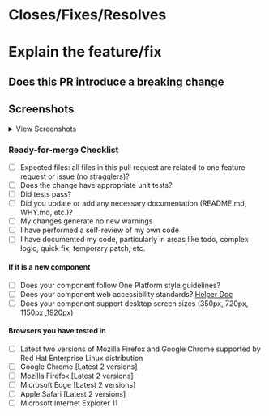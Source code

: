 <!--
Follow the steps to create the PR:

Subject: "feat/fix/docs(#issue_id): <PR Subject>"
Assignees: "One Platform Developers"
-->

# Closes/Fixes/Resolves

### <!-- Any of the keywords: Closes/Fixes/Resolves followed by #issue_id (should be separated by a space only) -->

# Explain the feature/fix

<!-- Please include a summary of the change and which issue is fixed. -->

## Does this PR introduce a breaking change

<!-- Yes/No -->

<!-- If this PR contains a breaking change, please describe the impact and migration path for existing applications below. -->

## Screenshots

<!-- If applicable, add screenshots/gif to help explain your problem. -->

<details>
<summary>View Screenshots</summary>

<!-- Add your screenshots below this line -->

</details>

### Ready-for-merge Checklist

- [ ] Expected files: all files in this pull request are related to one feature request or issue (no stragglers)?
- [ ] Does the change have appropriate unit tests?
- [ ] Did tests pass?
- [ ] Did you update or add any necessary documentation (README.md, WHY.md, etc.)?
- [ ] My changes generate no new warnings
- [ ] I have performed a self-review of my own code
- [ ] I have documented my code, particularly in areas like todo, complex logic, quick fix, temporary patch, etc.
#### If it is a new component
- [ ] Does your component follow One Platform style guidelines?
- [ ] Does your component web accessibility standards? [Helper Doc](https://www.w3.org/TR/wai-aria-1.1/)
- [ ] Does your component support desktop screen sizes (350px, 720px, 1150px ,1920px)
#### Browsers you have tested in
- [ ] Latest two versions of Mozilla Firefox and Google Chrome supported by Red Hat Enterprise Linux distribution
- [ ] Google Chrome [Latest 2 versions]
- [ ] Mozilla Firefox [Latest 2 versions]
- [ ] Microsoft Edge [Latest 2 versions]
- [ ] Apple Safari [Latest 2 versions]
- [ ] Microsoft Internet Explorer 11
